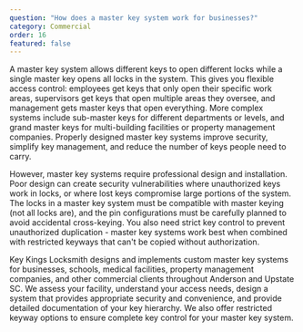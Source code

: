 ```yaml
---
question: "How does a master key system work for businesses?"
category: Commercial
order: 16
featured: false
---
```


A master key system allows different keys to open different locks while a single master key opens all locks in the system. This gives you flexible access control: employees get keys that only open their specific work areas, supervisors get keys that open multiple areas they oversee, and management gets master keys that open everything. More complex systems include sub-master keys for different departments or levels, and grand master keys for multi-building facilities or property management companies. Properly designed master key systems improve security, simplify key management, and reduce the number of keys people need to carry.

However, master key systems require professional design and installation. Poor design can create security vulnerabilities where unauthorized keys work in locks, or where lost keys compromise large portions of the system. The locks in a master key system must be compatible with master keying (not all locks are), and the pin configurations must be carefully planned to avoid accidental cross-keying. You also need strict key control to prevent unauthorized duplication - master key systems work best when combined with restricted keyways that can't be copied without authorization.

Key Kings Locksmith designs and implements custom master key systems for businesses, schools, medical facilities, property management companies, and other commercial clients throughout Anderson and Upstate SC. We assess your facility, understand your access needs, design a system that provides appropriate security and convenience, and provide detailed documentation of your key hierarchy. We also offer restricted keyway options to ensure complete key control for your master key system.
